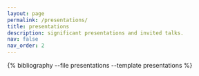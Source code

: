 ```yaml
---
layout: page
permalink: /presentations/
title: presentations
description: significant presentations and invited talks.
nav: false
nav_order: 2
---
```


<!-- _pages/publications.md -->
<div class="presentations">

{% bibliography --file presentations --template presentations %}

</div>
